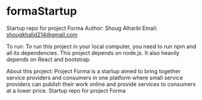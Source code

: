 # formaStartup
Startup repo for project Forma
Author: Shoug Alharbi Email: shougkhalid214@gmail.com

To run: To run this project in your local computer, you need to run npm and all its dependencies. This project depends on node.js. It also heavily depends on React and bootstrap.

About this project: Project Forma is a startup aimed to bring together service providers and consumers in one platform where small service providers can publish their work online and provide services to consumers at a lower price. 
Startup repo for project Forma